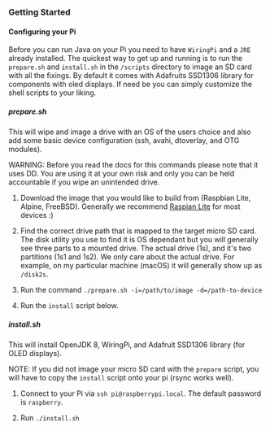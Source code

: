 ### Getting Started

#### Configuring your Pi

Before you can run Java on your Pi you need to have `WiringPi` and a `JRE` already installed.
The quickest way to get up and running is to run the `prepare.sh` and `install.sh` in the `/scripts` directory to image an SD card with all the fixings.
By default it comes with Adafruits SSD1306 library for components with oled displays. If need be you can simply customize the shell scripts to your liking.


##### prepare.sh

This will wipe and image a drive with an OS of the users choice and also add some basic device configuration (ssh, avahi, dtoverlay, and OTG modules).

WARNING: Before you read the docs for this commands please note that it uses DD. You are using it at your own risk and only you can be held accountable if you wipe an unintended drive.

1. Download the image that you would like to build from (Raspbian Lite, Alpine, FreeBSD). Generally we recommend [Raspian Lite](https://downloads.raspberrypi.org/raspbian_lite_latest) for most devices :)

2. Find the correct drive path that is mapped to the target micro SD card.
The disk utility you use to find it is OS dependant but you will generally see three parts to a mounted drive.
The actual drive (1s), and it's two partitions (1s1 and 1s2). We only care about the actual drive. For example, on my particular machine (macOS) it will generally show up as `/disk2s`.

3. Run the command `./prepare.sh -i=/path/to/image -d=/path-to-device`

5. Run the `install` script below.

##### install.sh

This will install OpenJDK 8, WiringPi, and Adafruit SSD1306 library (for OLED displays).

NOTE: If you did not image your micro SD card with the `prepare` script, you will have to copy the `install` script onto your pi (rsync works well).

1. Connect to your Pi via `ssh pi@raspberrypi.local`. The default password is `raspberry`.

2. Run `./install.sh`
